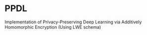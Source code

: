 # PPDL
Implementation of Privacy-Preserving Deep Learning via Additively Homomorphic Encryption (Using LWE schema)
